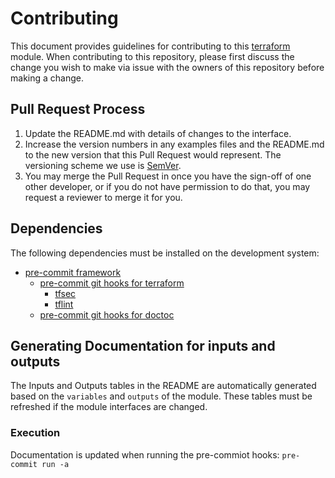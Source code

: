 # Contributing
This document provides guidelines for contributing to this [terraform] module.
When contributing to this repository, please first discuss the change you wish to make via issue
with the owners of this repository before making a change. 

## Pull Request Process

1. Update the README.md with details of changes to the interface.
2. Increase the version numbers in any examples files and the README.md to the new version that this
   Pull Request would represent. The versioning scheme we use is [SemVer](http://semver.org/).
3. You may merge the Pull Request in once you have the sign-off of one other developer, or if you 
   do not have permission to do that, you may request a reviewer to merge it for you.

## Dependencies
The following dependencies must be installed on the development system:

- [pre-commit framework][pcf]
    - [pre-commit git hooks for terraform][pcf-tf]
        - [tfsec]
        - [tflint]
    - [pre-commit git hooks for doctoc][pcf-doctoc]

## Generating Documentation for inputs and outputs
The Inputs and Outputs tables in the README are automatically generated based on
the `variables` and `outputs` of the module. These tables must be refreshed if the
module interfaces are changed.

### Execution
Documentation is updated when running the pre-commiot hooks: `pre-commit run -a`

[pcf]: https://pre-commit.com/
[pcf-tf]: https://github.com/antonbabenko/pre-commit-terraform
[pcf-doctoc]: https://github.com/thlorenz/doctoc
[terraform]: https://terraform.io/
[tflint]: https://github.com/terraform-linters/tflint
[tfsec]: https://github.com/tfsec/tfsec